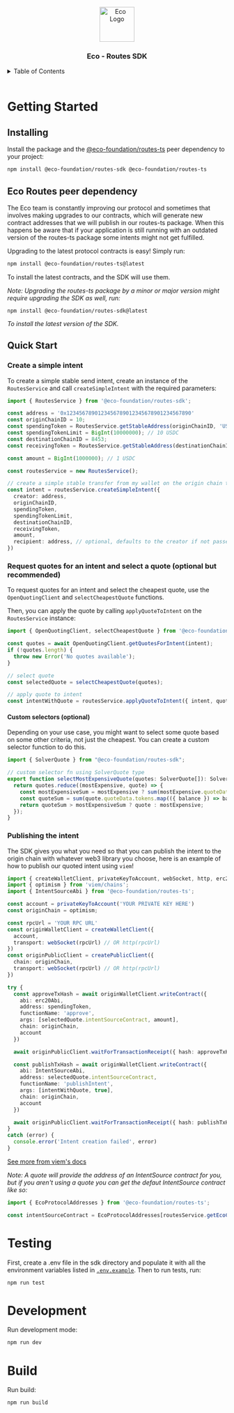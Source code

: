 <div id="top"></div>

<br />
<div align="center">
  <a>
    <img src="https://i.ibb.co/9k7WHTVx/favicon.png" alt="Eco Logo" width="80" height="80">
  </a>
  <h3 align="center">Eco - Routes SDK</h3>
</div>
<details>
  <summary>Table of Contents</summary>
  <ol>
    <li>
      <a href="#getting-started">Getting Started</a>
      <ul>
        <li><a href="#installing">Installing</a></li>
        <li><a href="#eco-routes-peer-dependency">Eco Routes Peer Dependency</a></li>
        <li><a href="#quick-start">Quick Start</a></li>
      </ul>
    </li>
    <!-- <li>
      <a href="#full-examples">Full Examples</a>
    </li> -->
    <li>
      <a href="#testing">Testing</a>
    </li>
    <li>
      <a href="#development">Development</a>
    </li>
    <li>
      <a href="#build">Build</a>
    </li>
  </ol>
</details>
<br>

# Getting Started

## Installing
Install the package and the [@eco-foundation/routes-ts](https://npmjs.com/package/@eco-foundation/routes-ts) peer dependency to your project:
``` sh
npm install @eco-foundation/routes-sdk @eco-foundation/routes-ts
```

## Eco Routes peer dependency

The Eco team is constantly improving our protocol and sometimes that involves making upgrades to our contracts, which will generate new contract addresses that we will publish in our routes-ts package. When this happens be aware that if your application is still running with an outdated version of the routes-ts package some intents might not get fulfilled.

Upgrading to the latest protocol contracts is easy! Simply run:
``` sh
npm install @eco-foundation/routes-ts@latest
```
To install the latest contracts, and the SDK will use them.

*Note: Upgrading the routes-ts package by a minor or major version might require upgrading the SDK as well, run:*
```
npm install @eco-foundation/routes-sdk@latest
```
*To install the latest version of the SDK.*

## Quick Start

### Create a simple intent
To create a simple stable send intent, create an instance of the `RoutesService` and call `createSimpleIntent` with the required parameters:
``` ts
import { RoutesService } from '@eco-foundation/routes-sdk';

const address = '0x1234567890123456789012345678901234567890'
const originChainID = 10;
const spendingToken = RoutesService.getStableAddress(originChainID, 'USDC');
const spendingTokenLimit = BigInt(10000000); // 10 USDC
const destinationChainID = 8453;
const receivingToken = RoutesService.getStableAddress(destinationChainID, 'USDC');

const amount = BigInt(1000000); // 1 USDC

const routesService = new RoutesService();

// create a simple stable transfer from my wallet on the origin chain to my wallet on the destination chain (bridge)
const intent = routesService.createSimpleIntent({
  creator: address,
  originChainID,
  spendingToken,
  spendingTokenLimit,
  destinationChainID,
  receivingToken,
  amount,
  recipient: address, // optional, defaults to the creator if not passed
})
```

### Request quotes for an intent and select a quote (optional but recommended)
To request quotes for an intent and select the cheapest quote, use the `OpenQuotingClient` and `selectCheapestQuote` functions.

Then, you can apply the quote by calling `applyQuoteToIntent` on the `RoutesService` instance:
``` ts
import { OpenQuotingClient, selectCheapestQuote } from '@eco-foundation/routes-sdk';

const quotes = await OpenQuotingClient.getQuotesForIntent(intent);
if (!quotes.length) {
  throw new Error('No quotes available');
}

// select quote
const selectedQuote = selectCheapestQuote(quotes);

// apply quote to intent
const intentWithQuote = routesService.applyQuoteToIntent({ intent, quote: selectedQuote });
```

#### Custom selectors (optional)
Depending on your use case, you might want to select some quote based on some other criteria, not just the cheapest. You can create a custom selector function to do this.

``` ts
import { SolverQuote } from "@eco-foundation/routes-sdk";

// custom selector fn using SolverQuote type
export function selectMostExpensiveQuote(quotes: SolverQuote[]): SolverQuote {
  return quotes.reduce((mostExpensive, quote) => {
    const mostExpensiveSum = mostExpensive ? sum(mostExpensive.quoteData.tokens.map(({ balance }) => balance)) : BigInt(-1);
    const quoteSum = sum(quote.quoteData.tokens.map(({ balance }) => balance));
    return quoteSum > mostExpensiveSum ? quote : mostExpensive;
  });
}
```

### Publishing the intent
The SDK gives you what you need so that you can publish the intent to the origin chain with whatever web3 library you choose, here is an example of how to publish our quoted intent using `viem`!

``` ts
import { createWalletClient, privateKeyToAccount, webSocket, http, erc20Abi } from 'viem';
import { optimism } from 'viem/chains';
import { IntentSourceAbi } from '@eco-foundation/routes-ts';

const account = privateKeyToAccount('YOUR PRIVATE KEY HERE')
const originChain = optimism;

const rpcUrl = 'YOUR RPC URL'
const originWalletClient = createWalletClient({
  account,
  transport: webSocket(rpcUrl) // OR http(rpcUrl)
})
const originPublicClient = createPublicClient({
  chain: originChain,
  transport: webSocket(rpcUrl) // OR http(rpcUrl)
})

try {
  const approveTxHash = await originWalletClient.writeContract({
    abi: erc20Abi,
    address: spendingToken,
    functionName: 'approve',
    args: [selectedQuote.intentSourceContract, amount],
    chain: originChain,
    account
  })

  await originPublicClient.waitForTransactionReceipt({ hash: approveTxHash })

  const publishTxHash = await originWalletClient.writeContract({
    abi: IntentSourceAbi,
    address: selectedQuote.intentSourceContract,
    functionName: 'publishIntent',
    args: [intentWithQuote, true],
    chain: originChain,
    account
  })

  await originPublicClient.waitForTransactionReceipt({ hash: publishTxHash })
}
catch (error) {
  console.error('Intent creation failed', error)
}
```

[See more from viem's docs](https://viem.sh/)

*Note: A quote will provide the address of an IntentSource contract for you, but if you aren't using a quote you can get the defaut IntentSource contract like so:*
``` ts
import { EcoProtocolAddresses } from '@eco-foundation/routes-ts';

const intentSourceContract = EcoProtocolAddresses[routesService.getEcoChainId(originChainID)].IntentSource;
```

<!--
# Full examples

// TODO: Add full examples and link here
For full examples of creating an intent and tracking it until it's fulfilled, see the [examples](./examples) directory.
-->

# Testing

First, create a .env file in the sdk directory and populate it with all the environment variables listed in [`.env.example`](./.env.example). Then to run tests, run:
``` sh
npm run test
```

# Development

Run development mode:
``` sh
npm run dev
```

# Build

Run build:
``` sh
npm run build
```

